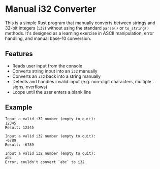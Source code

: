 # Manual i32 Converter

This is a simple Rust program that manually converts between strings and 32-bit integers (`i32`) without using the standard `parse()` or `to_string()` methods. It's designed as a learning exercise in ASCII manipulation, error handling, and manual base-10 conversion.

## Features

- Reads user input from the console
- Converts string input into an `i32` manually
- Converts an `i32` back into a string manually
- Detects and handles invalid input (e.g. non-digit characters, multiple `-` signs, overflows)
- Loops until the user enters a blank line

## Example
```
Input a valid i32 number (empty to quit):
12345
Result: 12345

Input a valid i32 number (empty to quit):
-6789
Result: -6789

Input a valid i32 number (empty to quit):
abc
Error, couldn't convert `abc` to i32
```